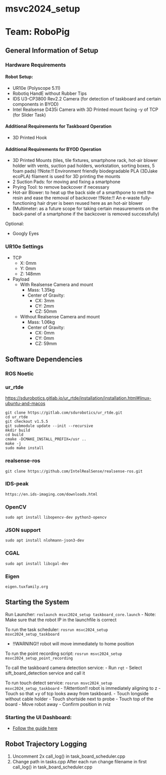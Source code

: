 # msvc2024_setup
# Team: RoboPig

## General Information of Setup
### Hardware Requirements
#### Robot Setup:
- UR10e (Polyscope 5.11)
- Robotiq HandE without Rubber Tips
- IDS U3-CP3800 Rev2.2 Camera (for detection of taskboard and certain components in BYOD)
- Intel Realsense D435i Camera with 3D Printed mount facing -y of TCP (for Slider Task)
#### Additional Requirements for Taskboard Operation
- 3D Printed Hook
#### Additional Requirements for BYOD Operation
- 3D Printed Mounts (tiles, tile fixtures, smartphone rack, hot-air blower holder with vents, suction pad holders, workstation, sorting boxes, 5 foam pads)
  !!Note:!! Environment friendly biodegradable PLA (3DJake ecoPLA) filament is used for 3D printing the mounts
- 2 Suction Pads: for moving and fixing a smartphone
- Prying Tool: to remove backcover if necessary
- Hot-air Blower: to heat up the back side of a smarthpone to melt the resin and ease the removal of backcover
  !!Note:!! An e-waste fully-functioning hair dryer is been reused here as an hot-air blower
- (Multimeter: as a future scope for taking certain measurements on the back-panel of a smartphone if the backcover is removed successfully)

Optional:
- Googly Eyes

### UR10e Settings
- TCP
    - X: 0mm
    - Y: 0mm
    - Z: 148mm
- Payload
    - With Realsense Camera and mount
        - Mass: 1.35kg
        - Center of Gravity: 
            - CX: 3mm
            - CY: 2mm
            - CZ: 50mm
    - Without Realsense Camera and mount
        - Mass: 1.06kg
        - Center of Gravity:
            - CX: 0mm
            - CY: 0mm
            - CZ: 59mm

## Software Dependencies
### ROS Noetic
### ur_rtde
https://sdurobotics.gitlab.io/ur_rtde/installation/installation.html#linux-ubuntu-and-macos
```
git clone https://gitlab.com/sdurobotics/ur_rtde.git
cd ur_rtde
git checkout v1.5.5
git submodule update --init --recursive
mkdir build
cd build
cmake -DCMAKE_INSTALL_PREFIX=/usr ..
make -j
sudo make install
```
### realsense-ros
```
git clone https://github.com/IntelRealSense/realsense-ros.git
```
### IDS-peak
```
https://en.ids-imaging.com/downloads.html
```
### OpenCV
```
sudo apt install libopencv-dev python3-opencv
```
### JSON support
```
sudo apt install nlohmann-json3-dev
```
### CGAL
```
sudo apt install libcgal-dev
```
### Eigen
```
eigen.tuxfamily.org
```

## Starting the System
Run Launcher: `roslaunch msvc2024_setup taskboard_core.launch`
    - Note: Make sure that the robot IP in the launchfile is correct

To run the task scheduler:
`rosrun msvc2024_setup msvc2024_setup_taskboard`
- !!WARNING!! robot will move immediately to home position

To run the point recording script:
`rosrun msvc2024_setup msvc2024_setup_point_recording`

To call the taskboard camera detection service:
    - Run `rqt`
    - Select sift_board_detection service and call it

To run touch detect service:
`rosrun msvc2024_setup msvc2024_setup_taskboard`
    - !!Attention!! robot is immediately aligning to z
    - Touch so that +y of tcp looks away from taskboard.
    - Touch longside without cable holder
    - Touch shortside next to probe
    - Touch top of the board
    - Move robot away
    - Confirm position in rviz

### Starting the UI Dashboard:
- [Follow the guide here](ui/README.md)

## Robot Trajectory Logging
1. Uncomment 2x call_log() in task_board_scheduler.cpp
2. Change path in tasks.cpp
After each run change filename in first call_log() in task_board_scheduler.cpp

